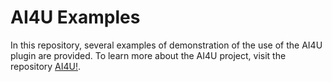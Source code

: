 # AI4U Examples

In this repository, several examples of demonstration of the use of the AI4U plugin are provided. To learn more about the AI4U project, visit the repository [AI4U!](https://github.com/gilcoder/AI4U).